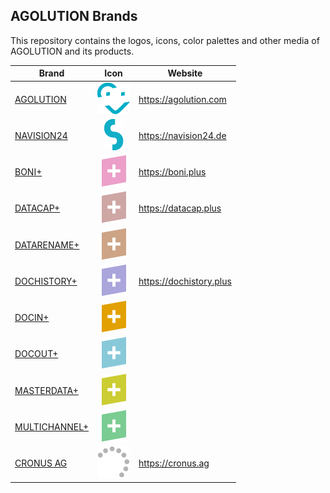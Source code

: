 ## AGOLUTION Brands

This repository contains the logos, icons, color palettes and other media of AGOLUTION and its products.

| Brand           | Icon                      | Website                   |
| --------------- | :-----------------------: | ------------------------- |
| [AGOLUTION]     | ![agolution-icon]         | <https://agolution.com>   |
| [NAVISION24]    | ![navision24-icon]        | <https://navision24.de>   |
| [BONI+]         | ![boni-plus-icon]         | <https://boni.plus>       |
| [DATACAP+]      | ![datacap-plus-icon]      | <https://datacap.plus>    |
| [DATARENAME+]   | ![datarename-plus-icon]   |                           |
| [DOCHISTORY+]   | ![dochistory-plus-icon]   | <https://dochistory.plus> |
| [DOCIN+]        | ![docin-plus-icon]        |                           |
| [DOCOUT+]       | ![docout-plus-icon]       |                           |
| [MASTERDATA+]   | ![masterdata-plus-icon]   |                           |
| [MULTICHANNEL+] | ![multichannel-plus-icon] |                           |
| [CRONUS AG]     | ![cronus-ag-icon]         | <https://cronus.ag>       |

[AGOLUTION]: agolution#agolution
[NAVISION24]: navision24#navision24
[BONI+]: boni-plus#boni
[DATACAP+]: datacap-plus#datacap
[DATARENAME+]: datarename-plus#datarename
[DOCHISTORY+]: dochistory-plus#dochistory
[DOCIN+]: docin-plus#docin
[DOCOUT+]: docout-plus#docout
[MASTERDATA+]: masterdata-plus#masterdata
[MULTICHANNEL+]: multichannel-plus#multichannel
[CRONUS AG]: cronus-ag#cronus-ag

[agolution-icon]: agolution/agolution-icon-original-50px.png
[navision24-icon]: navision24/navision24-icon-original-50px.png
[boni-plus-icon]: boni-plus/boni-plus-icon-original-50px.png
[datacap-plus-icon]: datacap-plus/datacap-plus-icon-original-50px.png
[datarename-plus-icon]: datarename-plus/datarename-plus-icon-original-50px.png
[dochistory-plus-icon]: dochistory-plus/dochistory-plus-icon-original-50px.png
[docin-plus-icon]: docin-plus/docin-plus-icon-original-50px.png
[docout-plus-icon]: docout-plus/docout-plus-icon-original-50px.png
[masterdata-plus-icon]: masterdata-plus/masterdata-plus-icon-original-50px.png
[multichannel-plus-icon]: multichannel-plus/multichannel-plus-icon-original-50px.png
[cronus-ag-icon]: cronus-ag/cronus-ag-icon-original-50px.png
